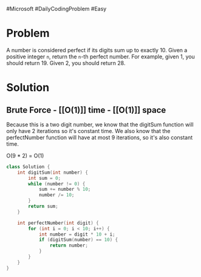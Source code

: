 #Microsoft #DailyCodingProblem #Easy
# Problem

A number is considered perfect if its digits sum up to exactly 10.
Given a positive integer `n`, return the `n`-th perfect number.
For example, given 1, you should return 19. Given 2, you should return 28.
# Solution

## Brute Force - [[O(1)]] time - [[O(1)]] space

Because this is a two digit number, we know that the digitSum function will only have 2 iterations so it's constant time.
We also know that the perfectNumber function will have at most 9 iterations, so it's also constant time.

O(9 * 2) = O(1)  

```cpp
class Solution {
	int digitSum(int number) {
		int sum = 0;
		while (number != 0) {
			sum += number % 10;
			number /= 10;
		}
		return sum;
	}

	int perfectNumber(int digit) {
		for (int i = 0; i < 10; i++) {
			int number = digit * 10 + i;
			if (digitSum(number) == 10) {
				return number;
			}
		}
	}
}
```